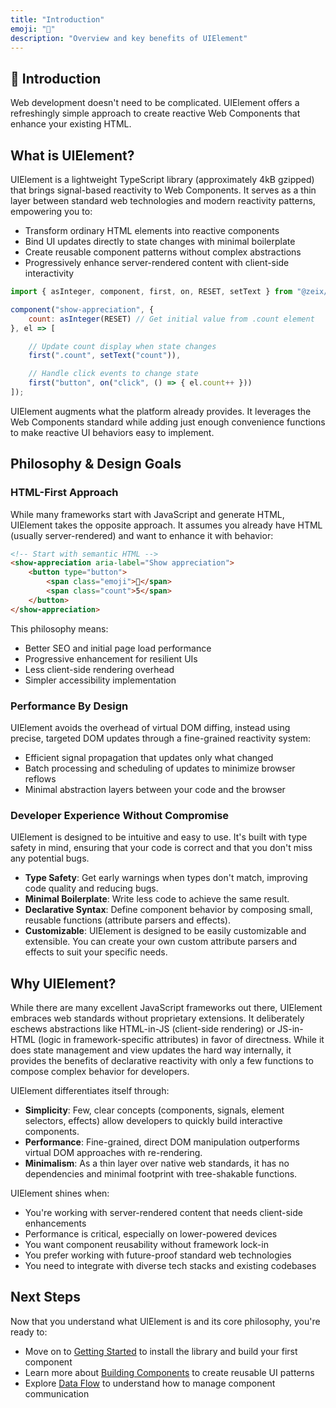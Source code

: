 ```yaml
---
title: "Introduction"
emoji: "📖"
description: "Overview and key benefits of UIElement"
---
```


<section class="hero">

# 📖 Introduction

<p class="lead">Web development doesn't need to be complicated. UIElement offers a refreshingly simple approach to create reactive Web Components that enhance your existing HTML.</p>
</section>

<section>

## What is UIElement?

UIElement is a lightweight TypeScript library (approximately 4kB gzipped) that brings signal-based reactivity to Web Components. It serves as a thin layer between standard web technologies and modern reactivity patterns, empowering you to:

* Transform ordinary HTML elements into reactive components
* Bind UI updates directly to state changes with minimal boilerplate
* Create reusable component patterns without complex abstractions
* Progressively enhance server-rendered content with client-side interactivity

```js
import { asInteger, component, first, on, RESET, setText } from "@zeix/ui-element";

component("show-appreciation", {
    count: asInteger(RESET) // Get initial value from .count element
}, el => [

    // Update count display when state changes
    first(".count", setText("count")),

    // Handle click events to change state
    first("button", on("click", () => { el.count++ }))
]);
```

UIElement augments what the platform already provides. It leverages the Web Components standard while adding just enough convenience functions to make reactive UI behaviors easy to implement.

</section>

<section>

## Philosophy & Design Goals

### HTML-First Approach

While many frameworks start with JavaScript and generate HTML, UIElement takes the opposite approach. It assumes you already have HTML (usually server-rendered) and want to enhance it with behavior:

```html
<!-- Start with semantic HTML -->
<show-appreciation aria-label="Show appreciation">
    <button type="button">
        <span class="emoji">💐</span>
        <span class="count">5</span>
    </button>
</show-appreciation>
```

This philosophy means:

* Better SEO and initial page load performance
* Progressive enhancement for resilient UIs
* Less client-side rendering overhead
* Simpler accessibility implementation

### Performance By Design

UIElement avoids the overhead of virtual DOM diffing, instead using precise, targeted DOM updates through a fine-grained reactivity system:

* Efficient signal propagation that updates only what changed
* Batch processing and scheduling of updates to minimize browser reflows
* Minimal abstraction layers between your code and the browser

### Developer Experience Without Compromise

UIElement is designed to be intuitive and easy to use. It's built with type safety in mind, ensuring that your code is correct and that you don't miss any potential bugs.

* **Type Safety**: Get early warnings when types don't match, improving code quality and reducing bugs.
* **Minimal Boilerplate**: Write less code to achieve the same result.
* **Declarative Syntax**: Define component behavior by composing small, reusable functions (attribute parsers and effects).
* **Customizable**: UIElement is designed to be easily customizable and extensible. You can create your own custom attribute parsers and effects to suit your specific needs.

</section>

<section>

## Why UIElement?

While there are many excellent JavaScript frameworks out there, UIElement embraces web standards without proprietary extensions. It deliberately eschews abstractions like HTML-in-JS (client-side rendering) or JS-in-HTML (logic in framework-specific attributes) in favor of directness. While it does state management and view updates the hard way internally, it provides the benefits of declarative reactivity with only a few functions to compose complex behavior for developers.

UIElement differentiates itself through:

* **Simplicity**: Few, clear concepts (components, signals, element selectors, effects) allow developers to quickly build interactive components.
* **Performance**: Fine-grained, direct DOM manipulation outperforms virtual DOM approaches with re-rendering.
* **Minimalism**: As a thin layer over native web standards, it has no dependencies and minimal footprint with tree-shakable functions.

UIElement shines when:

* You're working with server-rendered content that needs client-side enhancements
* Performance is critical, especially on lower-powered devices
* You want component reusability without framework lock-in
* You prefer working with future-proof standard web technologies
* You need to integrate with diverse tech stacks and existing codebases

</section>

<section>

## Next Steps

Now that you understand what UIElement is and its core philosophy, you're ready to:

* Move on to [Getting Started](getting-started.html) to install the library and build your first component
* Learn more about [Building Components](building-components.html) to create reusable UI patterns
* Explore [Data Flow](data-flow.html) to understand how to manage component communication

</section>
